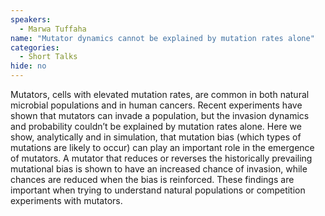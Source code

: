 ```yaml
---
speakers:
  - Marwa Tuffaha
name: "Mutator dynamics cannot be explained by mutation rates alone"
categories:
  - Short Talks
hide: no
---
```

Mutators, cells with elevated mutation rates, are common in both natural microbial populations and in human cancers.  Recent experiments have shown that mutators can invade a population, but the invasion dynamics and probability couldn’t be explained by mutation rates alone. Here we show, analytically and in simulation, that mutation bias (which types of mutations are likely to occur) can play an important role in the emergence of mutators. A mutator that reduces or reverses the historically prevailing mutational bias is shown to have an increased chance of invasion, while chances are reduced when the bias is reinforced. These findings are important when trying to understand natural populations or competition experiments with mutators.
